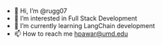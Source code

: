 - 👋 Hi, I’m @rugg07
- 👀 I’m interested in Full Stack Development
- 🌱 I’m currently learning LangChain development
- 📫 How to reach me hpawar@umd.edu

<!---
rugg07/rugg07 is a ✨ special ✨ repository because its `README.md` (this file) appears on your GitHub profile.
You can click the Preview link to take a look at your changes.
--->
